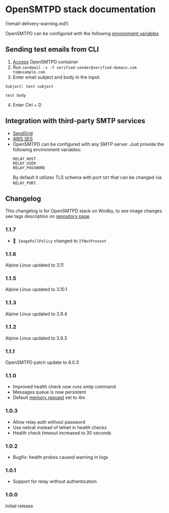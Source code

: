 # OpenSMTPD stack documentation

{!email-delivery-warning.md!}

OpenSMTPD can be configured with the following [environment variables](https://github.com/wodby/opensmtpd#environment-variables)

## Sending test emails from CLI

1. [Access](../../infrastructure/containers.md#accessing-containers) OpenSMTPD container
2. Run `sendmail -v -f verified-sender@verified-domain.com to@example.com`
3. Enter email subject and body in the input:
  ```
  Subject: test subject

  test body
  ```
4. Enter Ctrl + D

## Integration with third-party SMTP services

* [SendGrid](../../integrations/sendgrid.md)
* [AWS SES](../../integrations/aws.md)
* OpenSMTPD can be configured with any SMTP server. Just provide the following environment variables:
    ```
    RELAY_HOST
    RELAY_USER
    RELAY_PASSWORD
    ```
    By default it utilizes TLS schema with port `587` that can be changed via `RELAY_PORT`.

## Changelog

This changelog is for OpenSMTPD stack on Wodby, to see image changes see tags description on [repository page](https://github.com/wodby/opensmtpd/releases).

### 1.1.7

- 🦴&nbsp; `ImagePullPolicy` changed to `IfNotPresent`

### 1.1.6

Alpine Linux updated to 3.11

### 1.1.5

Alpine Linux updated to 3.10.1

### 1.1.3

Alpine Linux updated to 3.9.4

### 1.1.2

Alpine Linux updated to 3.9.3

### 1.1.1

OpenSMTPD patch update to 6.0.3

### 1.1.0

* Improved health check now runs smtp command
* Messages queue is now persistent
* Default [memory request](../config.md#resources) set to 4m

### 1.0.3

* Allow relay auth without password
* Use netcat instead of telnet in health checks
* Health check timeout increased to 30 seconds

### 1.0.2

* Bugfix: health probes caused warning in logs

### 1.0.1

* Support for relay without authentication

### 1.0.0

Initial release
